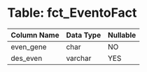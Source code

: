# Table: fct_EventoFact

| Column Name | Data Type | Nullable |
|-------------|-----------|----------|
| even_gene | char | NO |
| des_even | varchar | YES |
